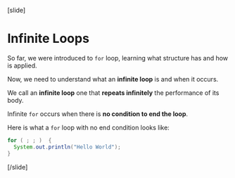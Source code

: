 [slide]
# Infinite Loops
So far, we were introduced to `for` loop, learning what structure has and how is applied. 

Now, we need to understand what an **infinite loop** is and when it occurs.

We call an **infinite loop** one that **repeats infinitely** the performance of its body. 

Infinite `for` occurs when there is **no condition to end the loop**.

Here is what a `for` loop with no end condition looks like:
```java
for ( ; ; )  {
  System.out.println("Hello World");
}
```
[/slide]